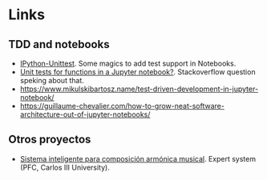 # Links

## TDD and notebooks

* [IPython-Unittest](https://github.com/JoaoFelipe/ipython-unittest). Some magics to add test support in Notebooks.
* [Unit tests for functions in a Jupyter notebook?](https://stackoverflow.com/questions/40172281/unit-tests-for-functions-in-a-jupyter-notebook). Stackoverflow question speking about that. 
* https://www.mikulskibartosz.name/test-driven-development-in-jupyter-notebook/
* https://guillaume-chevalier.com/how-to-grow-neat-software-architecture-out-of-jupyter-notebooks/

## Otros proyectos

* [Sistema inteligente para composición armónica musical](https://e-archivo.uc3m.es/bitstream/handle/10016/11177/Sistema%20inteligente%20para%20composicion%20armonica%20musical.pdf?sequence=1&isAllowed=y). Expert system (PFC, Carlos III University).

